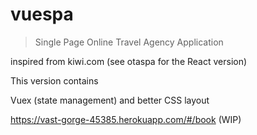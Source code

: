 # vuespa

> Single Page Online Travel Agency Application

inspired from kiwi.com
(see otaspa for the React version)

This version contains

Vuex (state management)
and better CSS layout



https://vast-gorge-45385.herokuapp.com/#/book  (WIP)